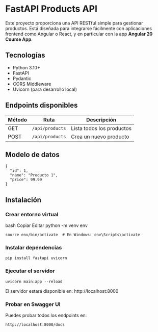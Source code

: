 # FastAPI Products API

Este proyecto proporciona una API RESTful simple para gestionar productos. Está diseñada para integrarse fácilmente con aplicaciones frontend como Angular o React, y en particular con la app **Angular 20 Course App**.

## Tecnologías

- Python 3.10+
- FastAPI
- Pydantic
- CORS Middleware
- Uvicorn (para desarrollo local)

## Endpoints disponibles

| Método | Ruta                        | Descripción                        |
|--------|-----------------------------|------------------------------------|
| GET    | `/api/products`            | Lista todos los productos          |
| POST   | `/api/products`            | Crea un nuevo producto             |

## Modelo de datos

```
{
  "id": 1,
  "name": "Producto 1",
  "price": 99.99
}
```

## Instalación
### Crear entorno virtual
bash
Copiar
Editar
python -m venv env
```
source env/bin/activate  # En Windows: env\Scripts\activate
```

### Instalar dependencias

```
pip install fastapi uvicorn
```

### Ejecutar el servidor

```
uvicorn main:app --reload
```

El servidor estará disponible en: http://localhost:8000

### Probar en Swagger UI
Puedes probar todos los endpoints en:

```
http://localhost:8000/docs
```
